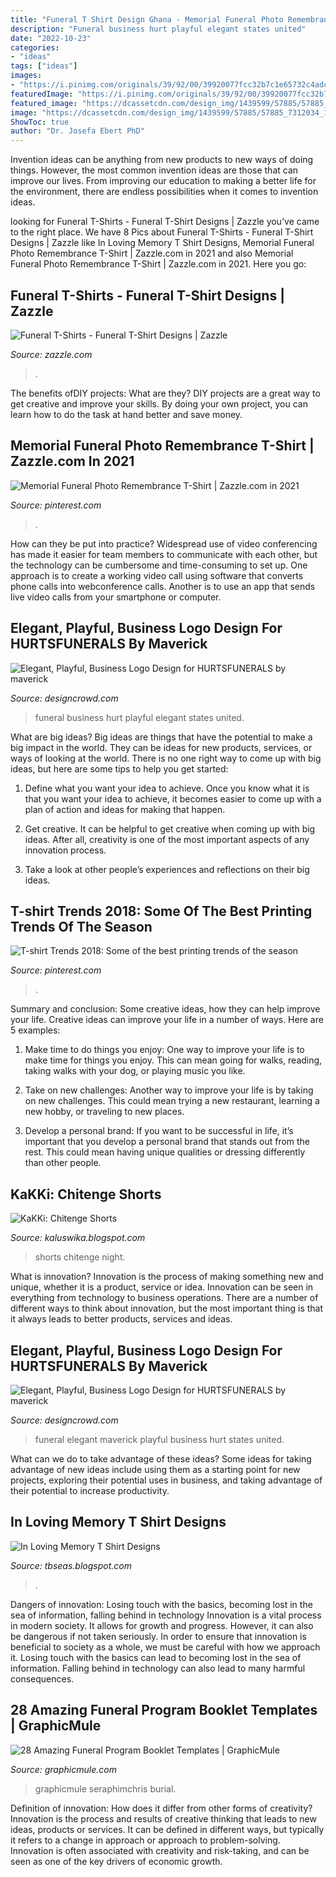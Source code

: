 ```yaml
---
title: "Funeral T Shirt Design Ghana - Memorial Funeral Photo Remembrance T-shirt"
description: "Funeral business hurt playful elegant states united"
date: "2022-10-23"
categories:
- "ideas"
tags: ["ideas"]
images:
- "https://i.pinimg.com/originals/39/92/00/39920077fcc32b7c1e65732c4adc0add.jpg"
featuredImage: "https://i.pinimg.com/originals/39/92/00/39920077fcc32b7c1e65732c4adc0add.jpg"
featured_image: "https://dcassetcdn.com/design_img/1439599/57885/57885_7321229_1439599_550bec9f_image.jpg"
image: "https://dcassetcdn.com/design_img/1439599/57885/57885_7312034_1439599_e3a2b217_image.jpg"
ShowToc: true
author: "Dr. Josefa Ebert PhD"
---
```



Invention ideas can be anything from new products to new ways of doing things. However, the most common invention ideas are those that can improve our lives. From improving our education to making a better life for the environment, there are endless possibilities when it comes to invention ideas.

	

		
looking for Funeral T-Shirts - Funeral T-Shirt Designs | Zazzle you've came to the right place. We have 8 Pics about Funeral T-Shirts - Funeral T-Shirt Designs | Zazzle like In Loving Memory T Shirt Designs, Memorial Funeral Photo Remembrance T-Shirt | Zazzle.com in 2021 and also Memorial Funeral Photo Remembrance T-Shirt | Zazzle.com in 2021. Here you go:
		
    
## Funeral T-Shirts - Funeral T-Shirt Designs | Zazzle

<img loading=lazy src="https://rlv.zcache.com/modern_kids_photo_memorial_t_shirt-r1a19fab8e38845e19cb7a8d3956158fd_65ye0_200.jpg" onerror="this.onerror=null;this.src='https://tse3.mm.bing.net/th?id=OIP.IH5CRjoRmu3vo_l-6ASMIgAAAA&amp;pid=15.1';" alt="Funeral T-Shirts - Funeral T-Shirt Designs | Zazzle">

_Source: zazzle.com_

>. 

	

The benefits ofDIY projects: What are they?
DIY projects are a great way to get creative and improve your skills. By doing your own project, you can learn how to do the task at hand better and save money.

    
## Memorial Funeral Photo Remembrance T-Shirt | Zazzle.com In 2021

<img loading=lazy src="https://i.pinimg.com/originals/39/92/00/39920077fcc32b7c1e65732c4adc0add.jpg" onerror="this.onerror=null;this.src='https://tse1.mm.bing.net/th?id=OIP.G-Nw0ztDSQoa8EgD8b1IsgHaHa&amp;pid=15.1';" alt="Memorial Funeral Photo Remembrance T-Shirt | Zazzle.com in 2021">

_Source: pinterest.com_

>. 

	

How can they be put into practice?
Widespread use of video conferencing has made it easier for team members to communicate with each other, but the technology can be cumbersome and time-consuming to set up. One approach is to create a working video call using software that converts phone calls into webconference calls. Another is to use an app that sends live video calls from your smartphone or computer.

    
## Elegant, Playful, Business Logo Design For HURTSFUNERALS By Maverick

<img loading=lazy src="https://dcassetcdn.com/design_img/1439599/57885/57885_7321229_1439599_550bec9f_image.jpg" onerror="this.onerror=null;this.src='https://tse1.mm.bing.net/th?id=OIP.uYUGOTnejFrotvG9KnyQ4gHaFj&amp;pid=15.1';" alt="Elegant, Playful, Business Logo Design for HURTSFUNERALS by maverick">

_Source: designcrowd.com_

>funeral business hurt playful elegant states united. 

	

What are big ideas?
Big ideas are things that have the potential to make a big impact in the world. They can be ideas for new products, services, or ways of looking at the world. There is no one right way to come up with big ideas, but here are some tips to help you get started:
1. Define what you want your idea to achieve. Once you know what it is that you want your idea to achieve, it becomes easier to come up with a plan of action and ideas for making that happen.

2. Get creative. It can be helpful to get creative when coming up with big ideas. After all, creativity is one of the most important aspects of any innovation process.

3. Take a look at other people’s experiences and reflections on their big ideas.

    
## T-shirt Trends 2018: Some Of The Best Printing Trends Of The Season

<img loading=lazy src="https://i.pinimg.com/originals/ff/54/59/ff5459918f478acb495ca0211494d050.jpg" onerror="this.onerror=null;this.src='https://tse4.mm.bing.net/th?id=OIP.TI_SB5yj1fgmQMwLrA2paAHaLH&amp;pid=15.1';" alt="T-shirt Trends 2018: Some of the best printing trends of the season">

_Source: pinterest.com_

>. 

	

Summary and conclusion: Some creative ideas, how they can help improve your life.
Creative ideas can improve your life in a number of ways. Here are 5 examples:
1. Make time to do things you enjoy: One way to improve your life is to make time for things you enjoy. This can mean going for walks, reading, taking walks with your dog, or playing music you like.

2. Take on new challenges: Another way to improve your life is by taking on new challenges. This could mean trying a new restaurant, learning a new hobby, or traveling to new places.

3. Develop a personal brand: If you want to be successful in life, it’s important that you develop a personal brand that stands out from the rest. This could mean having unique qualities or dressing differently than other people.


    
## KaKKi: Chitenge Shorts

<img loading=lazy src="https://4.bp.blogspot.com/-GZ7H-ZS8Y60/UhJJxcUUGWI/AAAAAAAADPE/Q73kCDDl9i0/s1600/tumblr_mpxygcTdYG1rd2myvo1_500.jpg" onerror="this.onerror=null;this.src='https://tse3.mm.bing.net/th?id=OIP.cah9ov4WKgr9g5OcAIAi9wHaHl&amp;pid=15.1';" alt="KaKKi: Chitenge Shorts">

_Source: kaluswika.blogspot.com_

>shorts chitenge night. 

	

What is innovation?
Innovation is the process of making something new and unique, whether it is a product, service or idea. Innovation can be seen in everything from technology to business operations. There are a number of different ways to think about innovation, but the most important thing is that it always leads to better products, services and ideas.

    
## Elegant, Playful, Business Logo Design For HURTSFUNERALS By Maverick

<img loading=lazy src="https://dcassetcdn.com/design_img/1439599/57885/57885_7312034_1439599_e3a2b217_image.jpg" onerror="this.onerror=null;this.src='https://tse4.mm.bing.net/th?id=OIP.wh4ZjwhfYgbchShbaGrrGgHaGL&amp;pid=15.1';" alt="Elegant, Playful, Business Logo Design for HURTSFUNERALS by maverick">

_Source: designcrowd.com_

>funeral elegant maverick playful business hurt states united. 

	

What can we do to take advantage of these ideas?
Some ideas for taking advantage of new ideas include using them as a starting point for new projects, exploring their potential uses in business, and taking advantage of their potential to increase productivity.

    
## In Loving Memory T Shirt Designs

<img loading=lazy src="https://lh5.googleusercontent.com/proxy/1WGZM8H_Xvby5cqVYxf-9MSuw0Ngi-RSfD-OoQWc9RdtIrIeUzPq2vEMYukPM-WhNRrd1ujPbhuJWCLOUUMByMkNqvpG4IdYcm0j2qqlaE-0ynwLREUip8XcSQ1EXMC7twxFwp6tsPuyq6rLoRNecyctnhi9mAafbqjusmScqSGCeIXHfaXLm_U=s0-d" onerror="this.onerror=null;this.src='https://tse1.mm.bing.net/th?id=OIP.KbKfj0tdpZsh88UC89DTFgHaHa&amp;pid=15.1';" alt="In Loving Memory T Shirt Designs">

_Source: tbseas.blogspot.com_

>. 

	

Dangers of innovation: Losing touch with the basics, becoming lost in the sea of information, falling behind in technology
Innovation is a vital process in modern society. It allows for growth and progress. However, it can also be dangerous if not taken seriously. In order to ensure that innovation is beneficial to society as a whole, we must be careful with how we approach it. Losing touch with the basics can lead to becoming lost in the sea of information. Falling behind in technology can also lead to many harmful consequences.

    
## 28 Amazing Funeral Program Booklet Templates | GraphicMule

<img loading=lazy src="https://i2.wp.com/graphicmule.com/wp-content/uploads/2018/05/amazing-funeral-program-templatesbig.jpg?fit=800%2C566&amp;ssl=1" onerror="this.onerror=null;this.src='https://tse3.mm.bing.net/th?id=OIP.Roq-RuFJ9uyqtHLOLwW81gHaFP&amp;pid=15.1';" alt="28 Amazing Funeral Program Booklet Templates | GraphicMule">

_Source: graphicmule.com_

>graphicmule seraphimchris burial. 

	

Definition of innovation: How does it differ from other forms of creativity?
Innovation is the process and results of creative thinking that leads to new ideas, products or services. It can be defined in different ways, but typically it refers to a change in approach or approach to problem-solving. Innovation is often associated with creativity and risk-taking, and can be seen as one of the key drivers of economic growth.

